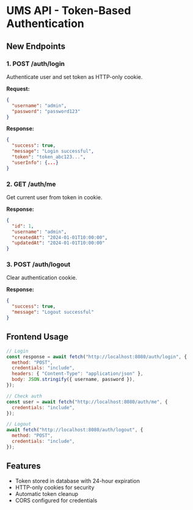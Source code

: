 # UMS API - Token-Based Authentication

## New Endpoints

### 1. POST /auth/login

Authenticate user and set token as HTTP-only cookie.

**Request:**

```json
{
  "username": "admin",
  "password": "password123"
}
```

**Response:**

```json
{
  "success": true,
  "message": "Login successful",
  "token": "token_abc123...",
  "userInfo": {...}
}
```

### 2. GET /auth/me

Get current user from token in cookie.

**Response:**

```json
{
  "id": 1,
  "username": "admin",
  "createdAt": "2024-01-01T10:00:00",
  "updatedAt": "2024-01-01T10:00:00"
}
```

### 3. POST /auth/logout

Clear authentication cookie.

**Response:**

```json
{
  "success": true,
  "message": "Logout successful"
}
```

## Frontend Usage

```javascript
// Login
const response = await fetch("http://localhost:8080/auth/login", {
  method: "POST",
  credentials: "include",
  headers: { "Content-Type": "application/json" },
  body: JSON.stringify({ username, password }),
});

// Check auth
const user = await fetch("http://localhost:8080/auth/me", {
  credentials: "include",
});

// Logout
await fetch("http://localhost:8080/auth/logout", {
  method: "POST",
  credentials: "include",
});
```

## Features

- Token stored in database with 24-hour expiration
- HTTP-only cookies for security
- Automatic token cleanup
- CORS configured for credentials
